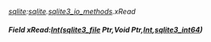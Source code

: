 _[sqlite](../../modules/sqlite/sqlite-module.md):[sqlite](../../modules/sqlite/sqlite-module.md).[sqlite3\_io\_methods](../../modules/sqlite/sqlite-sqlite3_io_methods.md).xRead_
##### Field xRead:[Int](../../modules/wonkey/wonkey-types-int.md)([sqlite3_file](../../modules/sqlite/sqlite-sqlite3_file.md) Ptr,Void Ptr,[Int](../../modules/wonkey/wonkey-types-int.md),[sqlite3_int64](../../modules/sqlite/sqlite-sqlite3_int64.md))
